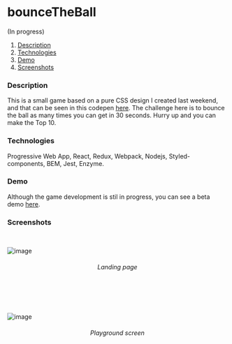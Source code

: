 # bounceTheBall
(In progress)

1. [Description](#description)
2. [Technologies](#technologies)
3. [Demo](#demo)
4. [Screenshots](#screenshots)

### Description
This is a small game based on a pure CSS design I created last weekend, and that can be seen in this codepen [here](https://codepen.io/thiagoloschi/full/LQeeqP/). The challenge here is to bounce the ball as many times you can get in 30 seconds. Hurry up and you can make the Top 10.
<br /> 

### Technologies
Progressive Web App, React, Redux, Webpack, Nodejs, Styled-components, BEM, Jest, Enzyme.
<br />

### Demo
Although the game development is stil in progress, you can see a beta demo [here](https://bouncetheball.herokuapp.com/).
<br />

### Screenshots
<br /> 

![image](https://user-images.githubusercontent.com/10034981/36943407-9c434b46-1f67-11e8-8a37-dba75031c8cc.png)
<h6 align="center">Landing page</h6>
<br/><br/><br/>

![image](https://user-images.githubusercontent.com/10034981/36639635-c36c6c3e-19ef-11e8-9257-2120b2b492d8.png)
<h6 align="center">Playground screen</h6>
<br/><br/><br/>
